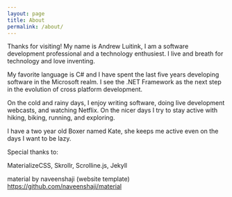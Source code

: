 ```yaml
---
layout: page
title: About
permalink: /about/
---
```


Thanks for visiting! My name is Andrew Luitink, I am a software development professional and a technology enthusiest. I live and breath for technology and love inventing.

My favorite language is C# and I have spent the last five years developing software in the Microsoft realm. I see the .NET Framework as the next step in the evolution of cross platform development.

On the cold and rainy days, I enjoy writing software, doing live development webcasts, and watching Netflix. On the nicer days I try to stay active with hiking, biking, running, and exploring.

I have a two year old Boxer named Kate, she keeps me active even on the days I want to be lazy.

Special thanks to:

MaterializeCSS, Skrollr, Scrolline.js, Jekyll

material by naveenshaji (website template) https://github.com/naveenshaji/material
